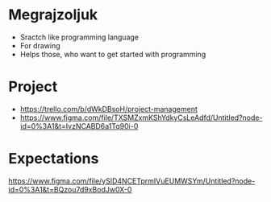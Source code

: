 # Megrajzoljuk
- Sractch like programming language
- For drawing
- Helps those, who want to get started with programming

# Project
- https://trello.com/b/dWkDBsoH/project-management
- https://www.figma.com/file/TXSMZxmKShYdkyCsLeAdfd/Untitled?node-id=0%3A1&t=IvzNCABD6a1Tq90i-0

# Expectations
https://www.figma.com/file/ySID4NCETprmIVuEUMWSYm/Untitled?node-id=0%3A1&t=BQzou7d9xBodJw0X-0
